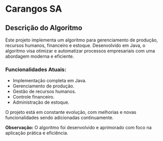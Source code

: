# Carangos SA

## Descrição do Algoritmo

Este projeto implementa um algoritmo para gerenciamento de produção, recursos humanos, financeiro e estoque. Desenvolvido em Java, o algoritmo visa otimizar e automatizar processos empresariais com uma abordagem moderna e eficiente.

### Funcionalidades Atuais:
- Implementação completa em Java.
- Gerenciamento de produção.
- Gestão de recursos humanos.
- Controle financeiro.
- Administração de estoque.

O projeto está em constante evolução, com melhorias e novas funcionalidades sendo adicionadas continuamente.

**Observação:** O algoritmo foi desenvolvido e aprimorado com foco na aplicação prática e eficiência.



